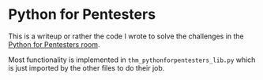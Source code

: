 # Python for Pentesters

This is a writeup or rather the code I wrote to solve the challenges in
the [Python for Pentesters room](https://tryhackme.com/room/pythonforcybersecurity).

Most functionality is implemented in `thm_pythonforpentesters_lib.py`
which is just imported by the other files to do their job.
